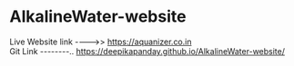 # AlkalineWater-website

Live Website link ---->>
<a href="https://aquanizer.co.in/" target=_blank>https://aquanizer.co.in </a>
 <br>
Git Link --------..
https://deepikapanday.github.io/AlkalineWater-website/
